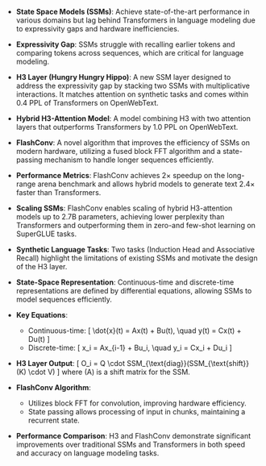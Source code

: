 - **State Space Models (SSMs)**: Achieve state-of-the-art performance in various domains but lag behind Transformers in language modeling due to expressivity gaps and hardware inefficiencies.

- **Expressivity Gap**: SSMs struggle with recalling earlier tokens and comparing tokens across sequences, which are critical for language modeling.

- **H3 Layer (Hungry Hungry Hippo)**: A new SSM layer designed to address the expressivity gap by stacking two SSMs with multiplicative interactions. It matches attention on synthetic tasks and comes within 0.4 PPL of Transformers on OpenWebText.

- **Hybrid H3-Attention Model**: A model combining H3 with two attention layers that outperforms Transformers by 1.0 PPL on OpenWebText.

- **FlashConv**: A novel algorithm that improves the efficiency of SSMs on modern hardware, utilizing a fused block FFT algorithm and a state-passing mechanism to handle longer sequences efficiently.

- **Performance Metrics**: FlashConv achieves 2× speedup on the long-range arena benchmark and allows hybrid models to generate text 2.4× faster than Transformers.

- **Scaling SSMs**: FlashConv enables scaling of hybrid H3-attention models up to 2.7B parameters, achieving lower perplexity than Transformers and outperforming them in zero-and few-shot learning on SuperGLUE tasks.

- **Synthetic Language Tasks**: Two tasks (Induction Head and Associative Recall) highlight the limitations of existing SSMs and motivate the design of the H3 layer.

- **State-Space Representation**: Continuous-time and discrete-time representations are defined by differential equations, allowing SSMs to model sequences efficiently.

- **Key Equations**:
  - Continuous-time: 
    \[
    \dot{x}(t) = Ax(t) + Bu(t), \quad y(t) = Cx(t) + Du(t)
    \]
  - Discrete-time: 
    \[
    x_i = Ax_{i-1} + Bu_i, \quad y_i = Cx_i + Du_i
    \]

- **H3 Layer Output**: 
  \[
  O_i = Q \cdot SSM_{\text{diag}}(SSM_{\text{shift}}(K) \cdot V)
  \]
  where \(A\) is a shift matrix for the SSM.

- **FlashConv Algorithm**: 
  - Utilizes block FFT for convolution, improving hardware efficiency.
  - State passing allows processing of input in chunks, maintaining a recurrent state.

- **Performance Comparison**: H3 and FlashConv demonstrate significant improvements over traditional SSMs and Transformers in both speed and accuracy on language modeling tasks.